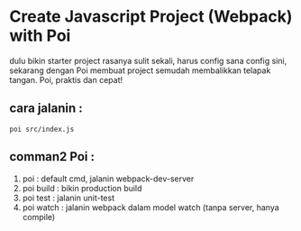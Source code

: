 # Create Javascript Project (Webpack) with Poi

dulu bikin starter project rasanya sulit sekali, harus config sana config sini, sekarang dengan Poi membuat project semudah membalikkan telapak tangan. Poi, praktis dan cepat!

## cara jalanin : 

`poi src/index.js`

## comman2 Poi : 
 
1. poi : default cmd, jalanin webpack-dev-server
2. poi build : bikin production build
3. poi test : jalanin unit-test
4. poi watch : jalanin webpack dalam model watch (tanpa server, hanya compile)